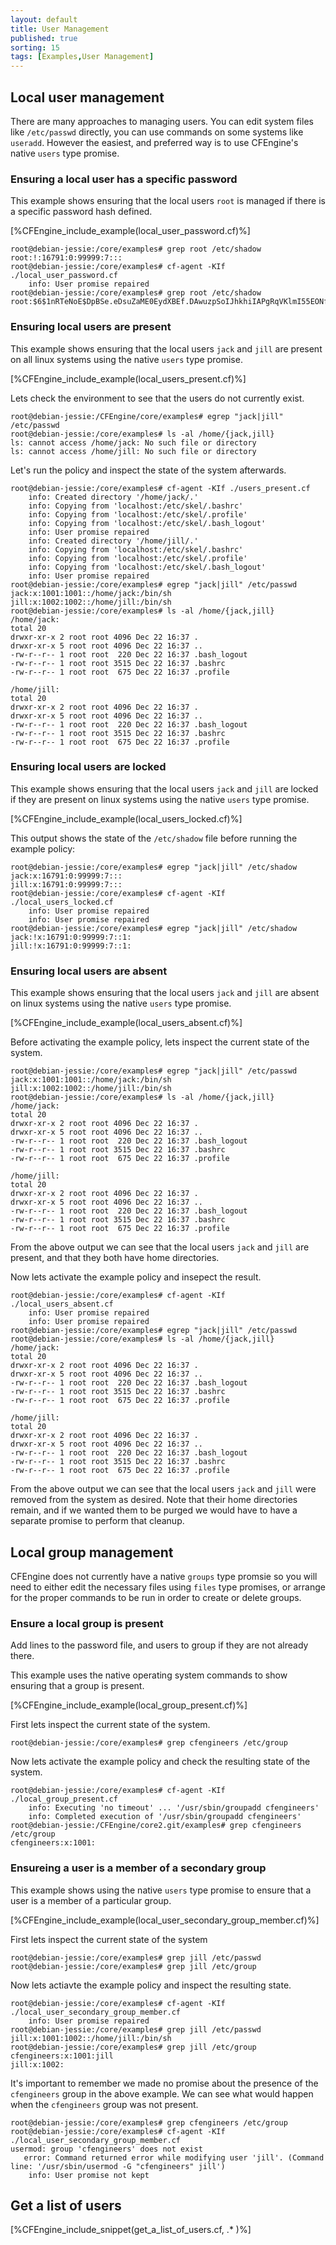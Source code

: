 ```yaml
---
layout: default
title: User Management
published: true
sorting: 15
tags: [Examples,User Management]
---
```


## Local user management

There are many approaches to managing users. You can edit system files
like `/etc/passwd` directly, you can use commands on some systems like
`useradd`.  However the easiest, and preferred way is to use
CFEngine's native `users` type promise.

### Ensuring a local user has a specific password

This example shows ensuring that the local users `root` is managed if
there is a specific password hash defined.

[%CFEngine_include_example(local_user_password.cf)%]

```console
root@debian-jessie:/core/examples# grep root /etc/shadow
root:!:16791:0:99999:7:::
root@debian-jessie:/core/examples# cf-agent -KIf ./local_user_password.cf
    info: User promise repaired
root@debian-jessie:/core/examples# grep root /etc/shadow
root:$6$1nRTeNoE$DpBSe.eDsuZaME0EydXBEf.DAwuzpSoIJhkhiIAPgRqVKlmI55EONfvjZorkxNQvK2VFfMm9txx93r2bma/4h/:16791:0:99999:7:::
```
### Ensuring local users are present

This example shows ensuring that the local users `jack` and `jill` are
present on all linux systems using the native `users` type promise.

[%CFEngine_include_example(local_users_present.cf)%]

Lets check the environment to see that the users do not currently
exist.

```console
root@debian-jessie:/CFEngine/core/examples# egrep "jack|jill" /etc/passwd
root@debian-jessie:/core/examples# ls -al /home/{jack,jill}
ls: cannot access /home/jack: No such file or directory
ls: cannot access /home/jill: No such file or directory
```

Let's run the policy and inspect the state of the system afterwards.

```console
root@debian-jessie:/core/examples# cf-agent -KIf ./users_present.cf
    info: Created directory '/home/jack/.'
    info: Copying from 'localhost:/etc/skel/.bashrc'
    info: Copying from 'localhost:/etc/skel/.profile'
    info: Copying from 'localhost:/etc/skel/.bash_logout'
    info: User promise repaired
    info: Created directory '/home/jill/.'
    info: Copying from 'localhost:/etc/skel/.bashrc'
    info: Copying from 'localhost:/etc/skel/.profile'
    info: Copying from 'localhost:/etc/skel/.bash_logout'
    info: User promise repaired
root@debian-jessie:/core/examples# egrep "jack|jill" /etc/passwd
jack:x:1001:1001::/home/jack:/bin/sh
jill:x:1002:1002::/home/jill:/bin/sh
root@debian-jessie:/core/examples# ls -al /home/{jack,jill}
/home/jack:
total 20
drwxr-xr-x 2 root root 4096 Dec 22 16:37 .
drwxr-xr-x 5 root root 4096 Dec 22 16:37 ..
-rw-r--r-- 1 root root  220 Dec 22 16:37 .bash_logout
-rw-r--r-- 1 root root 3515 Dec 22 16:37 .bashrc
-rw-r--r-- 1 root root  675 Dec 22 16:37 .profile

/home/jill:
total 20
drwxr-xr-x 2 root root 4096 Dec 22 16:37 .
drwxr-xr-x 5 root root 4096 Dec 22 16:37 ..
-rw-r--r-- 1 root root  220 Dec 22 16:37 .bash_logout
-rw-r--r-- 1 root root 3515 Dec 22 16:37 .bashrc
-rw-r--r-- 1 root root  675 Dec 22 16:37 .profile
```

### Ensuring local users are locked

This example shows ensuring that the local users `jack` and `jill` are
locked if they are present on linux systems using the native `users`
type promise.

[%CFEngine_include_example(local_users_locked.cf)%]

This output shows the state of the `/etc/shadow` file before running
the example policy:

```console
root@debian-jessie:/core/examples# egrep "jack|jill" /etc/shadow
jack:x:16791:0:99999:7:::
jill:x:16791:0:99999:7:::
root@debian-jessie:/core/examples# cf-agent -KIf ./local_users_locked.cf
    info: User promise repaired
    info: User promise repaired
root@debian-jessie:/core/examples# egrep "jack|jill" /etc/shadow
jack:!x:16791:0:99999:7::1:
jill:!x:16791:0:99999:7::1:
```

### Ensuring local users are absent

This example shows ensuring that the local users `jack` and `jill` are
absent on linux systems using the native `users` type promise.

[%CFEngine_include_example(local_users_absent.cf)%]


Before activating the example policy, lets inspect the current state
of the system.

```console
root@debian-jessie:/core/examples# egrep "jack|jill" /etc/passwd
jack:x:1001:1001::/home/jack:/bin/sh
jill:x:1002:1002::/home/jill:/bin/sh
root@debian-jessie:/core/examples# ls -al /home/{jack,jill}
/home/jack:
total 20
drwxr-xr-x 2 root root 4096 Dec 22 16:37 .
drwxr-xr-x 5 root root 4096 Dec 22 16:37 ..
-rw-r--r-- 1 root root  220 Dec 22 16:37 .bash_logout
-rw-r--r-- 1 root root 3515 Dec 22 16:37 .bashrc
-rw-r--r-- 1 root root  675 Dec 22 16:37 .profile

/home/jill:
total 20
drwxr-xr-x 2 root root 4096 Dec 22 16:37 .
drwxr-xr-x 5 root root 4096 Dec 22 16:37 ..
-rw-r--r-- 1 root root  220 Dec 22 16:37 .bash_logout
-rw-r--r-- 1 root root 3515 Dec 22 16:37 .bashrc
-rw-r--r-- 1 root root  675 Dec 22 16:37 .profile
```

From the above output we can see that the local users `jack` and
`jill` are present, and that they both have home directories.

Now lets activate the example policy and insepect the result.

```console
root@debian-jessie:/core/examples# cf-agent -KIf ./local_users_absent.cf
    info: User promise repaired
    info: User promise repaired
root@debian-jessie:/core/examples# egrep "jack|jill" /etc/passwd
root@debian-jessie:/core/examples# ls -al /home/{jack,jill}
/home/jack:
total 20
drwxr-xr-x 2 root root 4096 Dec 22 16:37 .
drwxr-xr-x 5 root root 4096 Dec 22 16:37 ..
-rw-r--r-- 1 root root  220 Dec 22 16:37 .bash_logout
-rw-r--r-- 1 root root 3515 Dec 22 16:37 .bashrc
-rw-r--r-- 1 root root  675 Dec 22 16:37 .profile

/home/jill:
total 20
drwxr-xr-x 2 root root 4096 Dec 22 16:37 .
drwxr-xr-x 5 root root 4096 Dec 22 16:37 ..
-rw-r--r-- 1 root root  220 Dec 22 16:37 .bash_logout
-rw-r--r-- 1 root root 3515 Dec 22 16:37 .bashrc
-rw-r--r-- 1 root root  675 Dec 22 16:37 .profile
```

From the above output we can see that the local users `jack` and
`jill` were removed from the system as desired. Note that their home
directories remain, and if we wanted them to be purged we would have
to have a separate promise to perform that cleanup.

## Local group management

CFEngine does not currently have a native `groups` type promsie so you
will need to either edit the necessary files using `files` type
promises, or arrange for the proper commands to be run in order to
create or delete groups.

### Ensure a local group is present

Add lines to the password file, and users to group if they are not
already there.

This example uses the native operating system commands to show
ensuring that a group is present.

[%CFEngine_include_example(local_group_present.cf)%]

First lets inspect the current state of the system.

```console
root@debian-jessie:/core/examples# grep cfengineers /etc/group
```

Now lets activate the example policy and check the resulting state of
the system.

```console
root@debian-jessie:/core/examples# cf-agent -KIf ./local_group_present.cf
    info: Executing 'no timeout' ... '/usr/sbin/groupadd cfengineers'
    info: Completed execution of '/usr/sbin/groupadd cfengineers'
root@debian-jessie:/CFEngine/core2.git/examples# grep cfengineers /etc/group
cfengineers:x:1001:
```

### Ensureing a user is a member of a secondary group

This example shows using the native `users` type promise to ensure
that a user is a member of a particular group.

[%CFEngine_include_example(local_user_secondary_group_member.cf)%]

First lets inspect the current state of the system

```console
root@debian-jessie:/core/examples# grep jill /etc/passwd
root@debian-jessie:/core/examples# grep jill /etc/group
```

Now lets actiavte the example policy and inspect the resulting state.

```console
root@debian-jessie:/core/examples# cf-agent -KIf ./local_user_secondary_group_member.cf
    info: User promise repaired
root@debian-jessie:/core/examples# grep jill /etc/passwd
jill:x:1001:1002::/home/jill:/bin/sh
root@debian-jessie:/core/examples# grep jill /etc/group
cfengineers:x:1001:jill
jill:x:1002:
```

It's important to remember we made no promise about the presence of
the `cfengineers` group in the above example. We can see what would
happen when the `cfengineers` group was not present.

```console
root@debian-jessie:/core/examples# grep cfengineers /etc/group
root@debian-jessie:/core/examples# cf-agent -KIf ./local_user_secondary_group_member.cf
usermod: group 'cfengineers' does not exist
   error: Command returned error while modifying user 'jill'. (Command line: '/usr/sbin/usermod -G "cfengineers" jill')
    info: User promise not kept
```

## Get a list of users

[%CFEngine_include_snippet(get_a_list_of_users.cf, .* )%]

